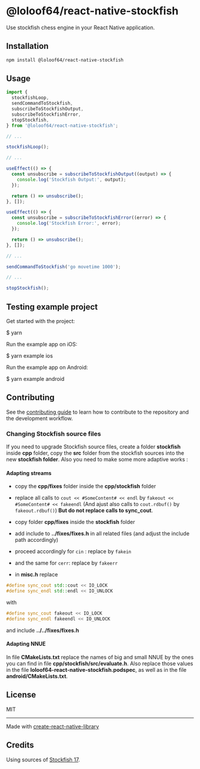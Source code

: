 # @loloof64/react-native-stockfish

Use stockfish chess engine in your React Native application.

## Installation

```sh
npm install @loloof64/react-native-stockfish
```

## Usage

```js
import {
  stockfishLoop,
  sendCommandToStockfish,
  subscribeToStockfishOutput,
  subscribeToStockfishError,
  stopStockfish,
} from '@loloof64/react-native-stockfish';

// ...

stockfishLoop();

// ...

useEffect(() => {
  const unsubscribe = subscribeToStockfishOutput((output) => {
    console.log('Stockfish Output:', output);
  });

  return () => unsubscribe();
}, []);

useEffect(() => {
  const unsubscribe = subscribeToStockfishError((error) => {
    console.log('Stockfish Error:', error);
  });

  return () => unsubscribe();
}, []);

// ...

sendCommandToStockfish('go movetime 1000');

// ...

stopStockfish();
```

## Testing example project

Get started with the project:

  $ yarn

Run the example app on iOS:

  $ yarn example ios

Run the example app on Android:

  $ yarn example android

## Contributing

See the [contributing guide](CONTRIBUTING.md) to learn how to contribute to the repository and the development workflow.

### Changing Stockfish source files

If you need to upgrade Stockfish source files, create a folder **stockfish** inside **cpp** folder, copy the **src** folder from the stockfish sources into the new **stockfish folder**. Also you need to make some more adaptive works :

#### Adapting streams

- copy the **cpp/fixes** folder inside the **cpp/stockfish** folder

- replace all calls to `cout << #SomeContent# << endl` by `fakeout << #SomeContent# << fakeendl` (And ajust also calls to `cout.rdbuf()` by `fakeout.rdbuf()`) **But do not replace calls to sync_cout**.
- copy folder **cpp/fixes** inside the **stockfish** folder
- add include to **../fixes/fixes.h** in all related files (and adjust the include path accordingly)
- proceed accordingly for `cin` : replace by `fakein`
- and the same for `cerr`: replace by `fakeerr`
- in **misc.h** replace

```cpp
#define sync_cout std::cout << IO_LOCK
#define sync_endl std::endl << IO_UNLOCK
```

with

```cpp
#define sync_cout fakeout << IO_LOCK
#define sync_endl fakeendl << IO_UNLOCK
```

and include **../../fixes/fixes.h**

#### Adapting NNUE

In file **CMakeLists.txt** replace the names of big and small NNUE by the ones you can find in file **cpp/stockfish/src/evaluate.h**. Also replace those values in the file **loloof64-react-native-stockfish.podspec**, as well as in the file **android/CMakeLists.txt**.

## License

MIT

---

Made with [create-react-native-library](https://github.com/callstack/react-native-builder-bob)


## Credits

Using sources of [Stockfish 17](https://stockfishchess.org/).